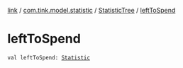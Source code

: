 [link](../../index.md) / [com.tink.model.statistic](../index.md) / [StatisticTree](index.md) / [leftToSpend](./left-to-spend.md)

# leftToSpend

`val leftToSpend: `[`Statistic`](../-statistic/index.md)